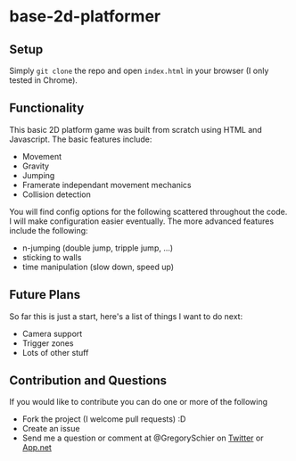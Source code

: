 base-2d-platformer
==================

## Setup

Simply `git clone` the repo and open `index.html` in your browser (I only tested in Chrome).

## Functionality

This basic 2D platform game was built from scratch using HTML <canvas> and Javascript. The basic features include:
- Movement
- Gravity
- Jumping
- Framerate independant movement mechanics
- Collision detection

You will find config options for the following scattered throughout the code.
I will make configuration easier eventually. The more advanced features include the following:
- n-jumping (double jump, tripple jump, ...)
- sticking to walls
- time manipulation (slow down, speed up)

## Future Plans

So far this is just a start, here's a list of things I want to do next:
- Camera support
- Trigger zones
- Lots of other stuff

## Contribution and Questions
If you would like to contribute you can do one or more of the following
- Fork the project (I welcome pull requests) :D
- Create an issue
- Send me a question or comment at @GregorySchier on [Twitter](https://twitter.com/GregorySchier) or [App.net](https://alpha.app.net/gregoryschier)
